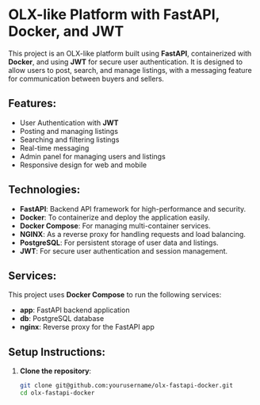 # OLX-like Platform with FastAPI, Docker, and JWT

This project is an OLX-like platform built using **FastAPI**, containerized with **Docker**, and using **JWT** for secure user authentication. It is designed to allow users to post, search, and manage listings, with a messaging feature for communication between buyers and sellers.

## Features:
- User Authentication with **JWT**
- Posting and managing listings
- Searching and filtering listings
- Real-time messaging
- Admin panel for managing users and listings
- Responsive design for web and mobile

## Technologies:
- **FastAPI**: Backend API framework for high-performance and security.
- **Docker**: To containerize and deploy the application easily.
- **Docker Compose**: For managing multi-container services.
- **NGINX**: As a reverse proxy for handling requests and load balancing.
- **PostgreSQL**: For persistent storage of user data and listings.
- **JWT**: For secure user authentication and session management.

## Services:
This project uses **Docker Compose** to run the following services:
- **app**: FastAPI backend application
- **db**: PostgreSQL database
- **nginx**: Reverse proxy for the FastAPI app

## Setup Instructions:

1. **Clone the repository**:
   ```bash
   git clone git@github.com:yourusername/olx-fastapi-docker.git
   cd olx-fastapi-docker

